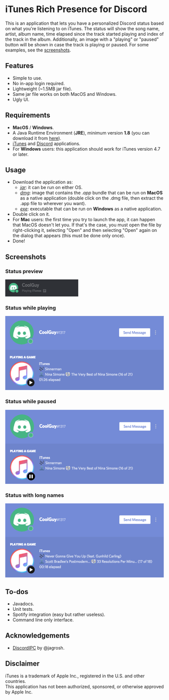 # iTunes Rich Presence for Discord
This is an application that lets you have a personalized Discord status based on what you're listening to on iTunes. The status will show the song name, artist, album name, time elapsed since the track started playing and index of the track in the album. Additionally, an image with a "playing" or "paused" button will be shown in case the track is playing or paused. For some examples, see the [screenshots](#screenshots).

## Features
* Simple to use.
* No in-app login required.
* Lightweight (~1.5MB jar file).
* Same jar file works on both MacOS and Windows.
* Ugly UI.

## Requirements
* **MacOS** / **Windows**.
* A Java Runtime Environment (**JRE**), minimum version **1.8** (you can download it from [here](https://java.com/download/)).
* [iTunes](https://www.apple.com/itunes/download/) and [Discord](https://discordapp.com/download) applications.
* For **Windows** users: this application should work for iTunes version 4.7 or later.

## Usage
* Download the application as:
  * [*jar*](https://github.com/kevinmussi/iTunes-Discord-RP/releases/download/v1.1/iTunesDiscordRP-1.1.jar): it can be run on either OS.
  * [*dmg*](https://github.com/kevinmussi/iTunes-Discord-RP/releases/download/v1.1/iTunesDiscordRP-1.1.dmg): image that contains the *.app* bundle that can be run on **MacOS** as a native application (double click on the .dmg file, then extract the .app file to wherever you want).
  * [*exe*](https://github.com/kevinmussi/iTunes-Discord-RP/releases/download/v1.1/iTunesDiscordRP.exe): executable that can be run on **Windows** as a native application.
* Double click on it.
* For **Mac** users: the first time you try to launch the app, it can happen that MacOS doesn't let you. If that's the case, you must open the file by right-clicking it, selecting "Open" and then selecting "Open" again on the dialog that appears (this must be done only once).
* Done!

## Screenshots
### Status preview
![alt](screenshots/status-preview1.png)

### Status while playing
![alt](screenshots/status-playing.png)

### Status while paused
![alt](screenshots/status-paused.png)

### Status with long names
![alt](screenshots/status-playing-shortened.png)

## To-dos
* Javadocs.
* Unit tests.
* Spotify integration (easy but rather useless).
* Command line only interface.

## Acknowledgements
* [DiscordIPC](https://github.com/jagrosh/DiscordIPC) by @jagrosh.

## Disclaimer
iTunes is a trademark of Apple Inc., registered in the U.S. and other countries.\
This application has not been authorized, sponsored, or otherwise approved by Apple Inc.
